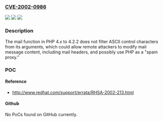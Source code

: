 ### [CVE-2002-0986](https://cve.mitre.org/cgi-bin/cvename.cgi?name=CVE-2002-0986)
![](https://img.shields.io/static/v1?label=Product&message=n%2Fa&color=blue)
![](https://img.shields.io/static/v1?label=Version&message=n%2Fa&color=blue)
![](https://img.shields.io/static/v1?label=Vulnerability&message=n%2Fa&color=brighgreen)

### Description

The mail function in PHP 4.x to 4.2.2 does not filter ASCII control characters from its arguments, which could allow remote attackers to modify mail message content, including mail headers, and possibly use PHP as a "spam proxy."

### POC

#### Reference
- http://www.redhat.com/support/errata/RHSA-2002-213.html

#### Github
No PoCs found on GitHub currently.

